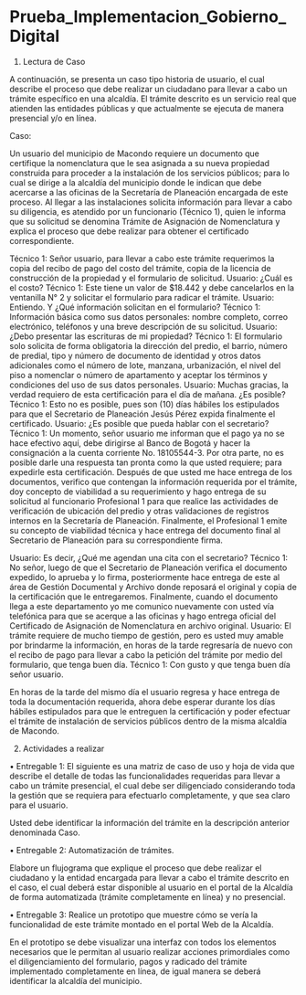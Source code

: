 # Prueba_Implementacion_Gobierno_Digital
1.	Lectura de Caso

A continuación, se presenta un caso tipo historia de usuario, el cual describe el proceso que debe realizar un ciudadano para llevar a cabo un trámite específico en una alcaldía. El trámite descrito es un servicio real que atienden las entidades públicas y que actualmente se ejecuta de manera presencial y/o en línea.

Caso:

Un usuario del municipio de Macondo requiere un documento que certifique la nomenclatura que le sea asignada a su nueva propiedad construida para proceder a la instalación de los servicios públicos; para lo cual se dirige a la alcaldía del municipio donde le indican que debe acercarse a las oficinas de la Secretaría de Planeación encargada de este proceso. Al llegar a las instalaciones solicita información para llevar a cabo su diligencia, es atendido por un funcionario (Técnico 1), quien le informa que su solicitud se denomina Trámite de Asignación de Nomenclatura y explica el proceso que debe realizar para obtener el certificado correspondiente.


Técnico 1: Señor usuario, para llevar a cabo este trámite requerimos la copia del recibo de pago del costo del trámite, copia de la licencia de construcción de la propiedad y el formulario de solicitud.
Usuario: ¿Cuál es el costo?
Técnico 1: Este tiene un valor de $18.442 y debe cancelarlos en la ventanilla N° 2 y solicitar el formulario para radicar el trámite.
Usuario: Entiendo. Y ¿Qué información solicitan en el formulario?
Técnico 1: Información básica como sus datos personales: nombre completo, correo electrónico, teléfonos y una breve descripción de su solicitud.
Usuario: ¿Debo presentar las escrituras de mi propiedad?
Técnico 1: El formulario solo solicita de forma obligatoria la dirección del predio, el barrio, número de predial, tipo y número de documento de identidad y otros datos adicionales como el número de lote, manzana, urbanización, el nivel del piso a nomenclar o número de apartamento y aceptar los términos y condiciones del uso de sus datos personales.
Usuario: Muchas gracias, la verdad requiero de esta certificación para el día de mañana. ¿Es posible?
Técnico 1: Esto no es posible, pues son (10) días hábiles los estipulados para que el Secretario de Planeación Jesús Pérez expida finalmente el certificado.
Usuario: ¿Es posible que pueda hablar con el secretario?
Técnico 1: Un momento, señor usuario me informan que el pago ya no se hace efectivo aquí, debe dirigirse al Banco de Bogotá y hacer la consignación a la cuenta corriente No. 18105544-3. 
Por otra parte, no es posible darle una respuesta tan pronta como la que usted requiere; para expedirle esta certificación. Después de que usted me hace entrega de los documentos, verifico que contengan la información requerida por el trámite, doy concepto de viabilidad a su requerimiento y hago entrega de su solicitud al funcionario Profesional 1 para que realice las actividades de verificación de ubicación del predio y otras validaciones de registros internos en la Secretaría de Planeación. Finalmente, el Profesional 1 emite su concepto de viabilidad técnica y hace entrega del documento final al Secretario de Planeación para su correspondiente firma.

Usuario: Es decir, ¿Qué me agendan una cita con el secretario?
Técnico 1: No señor, luego de que el Secretario de Planeación verifica el documento expedido, lo aprueba y lo firma, posteriormente hace entrega de este al área de Gestión Documental y Archivo donde reposará el original y copia de la certificación que le entregaremos. Finalmente, cuando el documento llega a este departamento yo me comunico nuevamente con usted vía telefónica para que se acerque a las oficinas y hago entrega oficial del Certificado de Asignación de Nomenclatura en archivo original.
Usuario: El trámite requiere de mucho tiempo de gestión, pero es usted muy amable por brindarme la información, en horas de la tarde regresaría de nuevo con el recibo de pago para llevar a cabo la petición del trámite por medio del formulario, que tenga buen día.
Técnico 1: Con gusto y que tenga buen día señor usuario.

En horas de la tarde del mismo día el usuario regresa y hace entrega de toda la documentación requerida, ahora debe esperar durante los días hábiles estipulados para que le entreguen la certificación y poder efectuar el trámite de instalación de servicios públicos dentro de la misma alcaldía de Macondo.


2.	Actividades a realizar

•	Entregable 1: El siguiente es una matriz de caso de uso y hoja de vida que describe el detalle de todas las funcionalidades requeridas para llevar a cabo un trámite presencial, el cual debe ser diligenciado considerando toda la gestión que se requiera para efectuarlo completamente, y que sea claro para el usuario.  

Usted debe identificar la información del trámite en la descripción anterior denominada Caso.

•	Entregable 2: Automatización de trámites.

Elabore un flujograma que explique el proceso que debe realizar el ciudadano y la entidad encargada para llevar a cabo el trámite descrito en el caso, el cual deberá estar disponible al usuario en el portal de la Alcaldía de forma automatizada (trámite completamente en línea) y no presencial.

•	Entregable 3: Realice un prototipo que muestre cómo se vería la funcionalidad de este trámite montado en el portal Web de la Alcaldía.

En el prototipo se debe visualizar una interfaz con todos los elementos necesarios que le permitan al usuario realizar acciones primordiales como el diligenciamiento del formulario, pagos y radicado del trámite implementado completamente en línea, de igual manera se deberá identificar la alcaldía del municipio.



